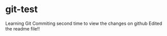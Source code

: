 # git-test
Learning Git
Commiting second time to view the changes on github
Edited the readme file!!